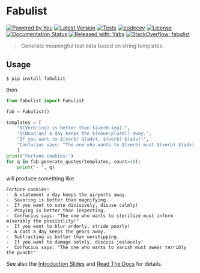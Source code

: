 # Fabulist
[![Powered by You](http://sapegin.github.io/powered-by-you/badge.svg)](http://sapegin.github.io/powered-by-you/)
[![Latest Version](https://img.shields.io/pypi/v/fabulist.svg)](https://pypi.python.org/pypi/fabulist/)
[![Tests](https://github.com/mar10/fabulist/actions/workflows/tests.yml/badge.svg)](https://github.com/mar10/fabulist/actions/workflows/tests.yml)
[![codecov](https://codecov.io/github/mar10/fabulist/branch/main/graph/badge.svg?token=9xmAFm8Icl)](https://codecov.io/github/mar10/fabulist)
[![License](https://img.shields.io/pypi/l/fabulist.svg)](https://github.com/mar10/fabulist/blob/master/LICENSE.txt)
[![Documentation Status](https://readthedocs.org/projects/fabulist/badge/?version=latest)](http://fabulist.readthedocs.io/)
[![Released with: Yabs](https://img.shields.io/badge/released%20with-yabs-yellowgreen)](https://github.com/mar10/yabs)
[![StackOverflow: fabulist](https://img.shields.io/badge/StackOverflow-fabulist-blue.svg)](https://stackoverflow.com/questions/tagged/fabulist)


> Generate meaningful test data based on string templates.

## Usage

```
$ pip install fabulist
```

then

```py
from fabulist import Fabulist

fab = Fabulist()

templates = [
    "$(Verb:ing) is better than $(verb:ing).",
    "$(Noun:an) a day keeps the $(noun:plural) away.",
    "If you want to $(verb) $(adv), $(verb) $(adv)!",
    'Confucius says: "The one who wants to $(verb) must $(verb) $(adv) the $(noun)!"',
    ]
print("Fortune cookies:")
for q in fab.generate_quotes(templates, count=10):
    print("- ", q)
```
will produce something like
```
Fortune cookies:
-  A statement a day keeps the airports away.
-  Savoring is better than magnifying.
-  If you want to sate divisively, disuse calmly!
-  Praying is better than inspecting.
-  Confucius says: "The one who wants to sterilize must inform miserably the possibility!"
-  If you want to blur orderly, stride poorly!
-  A cost a day keeps the gears away.
-  Subtracting is better than worshipping.
-  If you want to damage solely, discuss jealously!
-  Confucius says: "The one who wants to vanish must swear terribly the punch!"
```

See also the [Introduction Slides](https://rawgit.com/mar10/fabulist/master/docs/intro_slides.html)
and [Read The Docs](http://fabulist.readthedocs.org/en/latest/) for details.
